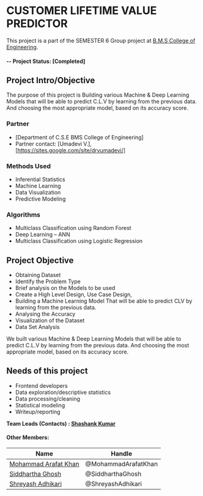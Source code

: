 
# CUSTOMER LIFETIME VALUE PREDICTOR
This project is a part of the SEMESTER 6 Group project at [B.M.S College of Engineering](https://bmsce.ac.in/).  

#### -- Project Status: [Completed]

## Project Intro/Objective
The purpose of this project is Building various Machine & Deep Learning Models that will be able to predict C.L.V by learning from the previous data. And choosing the most appropriate model, based on its accuracy score.

### Partner
* [Department of C.S.E BMS College of Engineering]
* Partner contact: [Umadevi V.], [https://sites.google.com/site/drvumadevi/]

### Methods Used
* Inferential Statistics
* Machine Learning
* Data Visualization
* Predictive Modeling

### Algorithms
* Multiclass Classification using Random Forest
* Deep Learning – ANN
* Multiclass Classification using Logistic Regression

## Project Objective

* Obtaining Dataset 
* Identify the Problem Type
* Brief analysis on the Models to be used
* Create a High Level Design, Use Case Design, 
* Building a Machine Learning Model That will be able to predict CLV by learning from the previous data.
* Analysing the Accuracy 
* Visualization of the Dataset 
* Data Set Analysis 

We built various Machine & Deep Learning Models that will be able to predict C.L.V by learning from the previous data. And choosing the most appropriate model, based on its accuracy score.

## Needs of this project

- Frontend developers
- Data exploration/descriptive statistics
- Data processing/cleaning
- Statistical modeling
- Writeup/reporting

**Team Leads (Contacts) : [Shashank Kumar](https://github.com/shashank195])**

#### Other Members:

|Name     |   Handle   | 
|---------|-----------------|
|[Mohammad Arafat Khan](https://github.com/Arafat2198)  | @MohammadArafatKhan |
|[Siddhartha Ghosh](https://github.com/siddhartha2000)  | @SiddharthaGhosh    |
|[Shreyash Adhikari](https://github.com/Shreyash-BMSCE) | @ShreyashAdhikari   |

